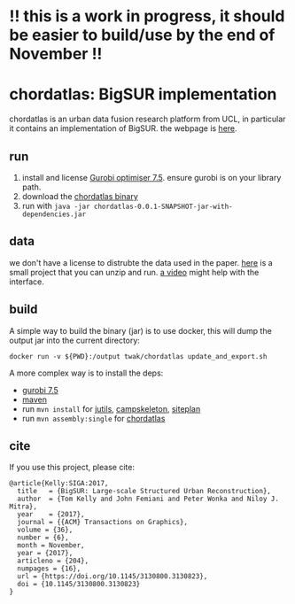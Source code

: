 # !! this is a work in progress, it should be easier to build/use by the end of November !!

# chordatlas: BigSUR implementation

chordatlas is an urban data fusion research platform from UCL, in particular it contains an implementation of BigSUR. the webpage is [here](http://geometry.cs.ucl.ac.uk/projects/2017/bigsur/).

## run

1. install and license [Gurobi optimiser 7.5](http://www.gurobi.com/downloads/gurobi-optimizer). ensure gurobi is on your library path.
2. download the [chordatlas binary](https://drive.google.com/open?id=0B6r_mUgXfBLdUXhndkR0ZFYxNzA)
3. run with `java -jar chordatlas-0.0.1-SNAPSHOT-jar-with-dependencies.jar`

## data

we don't have a license to distrubte the data used in the paper. [here]() is a small project that you can unzip and run. [a video]() might help with the interface.

## build

A simple way to build the binary (jar) is to use docker, this will dump the output jar into the current directory:
```
docker run -v ${PWD}:/output twak/chordatlas update_and_export.sh
```

A more complex way is to install the deps:
- [gurobi 7.5](http://www.gurobi.com/downloads/gurobi-optimizer)
- [maven](https://maven.apache.org/)
- run `mvn install` for [jutils](https://github.com/twak/jutils), [campskeleton](https://github.com/twak/campskeleton), [siteplan](https://github.com/twak/siteplan)
- run `mvn assembly:single` for [chordatlas]()

## cite

If you use this project, please cite:
```
@article{Kelly:SIGA:2017,
  title   = {BigSUR: Large-scale Structured Urban Reconstruction},
  author  = {Tom Kelly and John Femiani and Peter Wonka and Niloy J. Mitra},
  year    = {2017},
  journal = {{ACM} Transactions on Graphics},
  volume = {36},
  number = {6},
  month = November,
  year = {2017},
  articleno = {204},
  numpages = {16},
  url = {https://doi.org/10.1145/3130800.3130823},
  doi = {10.1145/3130800.3130823}
}
```
